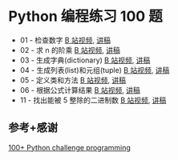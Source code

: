 # Python 编程练习 100 题

- 01 - 检查数字 [B 站视频](https://www.bilibili.com/video/BV1GS421w7uL), [讲稿](ex01/script.md)
- 02 - 求 n 的阶乘 [B 站视频](https://www.bilibili.com/video/BV1qr421W72r), [讲稿](ex02/script.md)
- 03 - 生成字典(dictionary) [B 站视频](https://www.bilibili.com/video/BV1vK42147vh), [讲稿](ex03/script.md)
- 04 - 生成列表(list)和元组(tuple) [B 站视频](https://www.bilibili.com/video/BV19x421y7nE), [讲稿](ex04/script.md)
- 05 - 定义类和方法 [B 站视频](https://www.bilibili.com/video/BV1Pm411Z7pX), [讲稿](ex05/script.md)
- 06 - 根据公式计算结果 [B 站视频](https://www.bilibili.com/video/BV1F2421u7hC), [讲稿](ex06/script.md)
- 11 - 找出能被 5 整除的二进制数 [B 站视频](https://www.bilibili.com/video/BV1H2421T7zn), [讲稿](ex11/script.md)

## 参考+感谢

[100+ Python challenge programming](https://github.com/zhiwehu/Python-programming-exercises)
